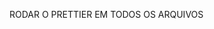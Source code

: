 RODAR O PRETTIER EM TODOS OS ARQUIVOS

<!-- npx prettier --config .prettierrc.json --write "**/*.{ts,css,js}" -->

